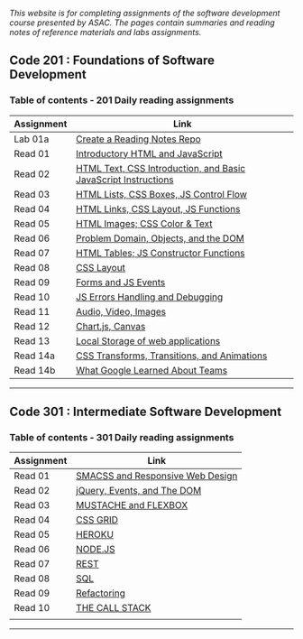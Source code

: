 


*This website is for completing assignments of the software development course presented by ASAC. The pages contain summaries and reading notes of reference materials and labs assignments.*

## Code 201 : Foundations of Software Development

### Table of contents - 201 Daily reading assignments

|           Assignment                  |                                         Link                                                |
|---------------------------------------|---------------------------------------------------------------------------------------------|
|         Lab 01a            | [Create a Reading Notes Repo](https://daliaabdelghani.github.io/reading-notes/)             |
|         Read 01             | [Introductory HTML and JavaScript](https://daliaabdelghani.github.io/reading-notes/class-01)|
|        Read 02             | [HTML Text, CSS Introduction, and Basic JavaScript Instructions](https://daliaabdelghani.github.io/reading-notes/class-02)|                                                 |
|        Read 03             | [HTML Lists, CSS Boxes, JS Control Flow](https://daliaabdelghani.github.io/reading-notes/read-03)                                                 |
|        Read 04  | [HTML Links, CSS Layout, JS Functions](https://daliaabdelghani.github.io/reading-notes/code201-read-04)                                                 |
|        Read 05                   | [HTML Images; CSS Color & Text](https://daliaabdelghani.github.io/reading-notes/code201-read-05)                                                 |
|        Read 06                   |[Problem Domain, Objects, and the DOM](https://daliaabdelghani.github.io/reading-notes/class6-read06)                                                |
|         Read 07                   |  [HTML Tables; JS Constructor Functions](https://daliaabdelghani.github.io/reading-notes/code201d16-read07)                                                 |
|         Read 08                   | [CSS Layout](https://daliaabdelghani.github.io/reading-notes/code201d16-read08)                                                |
|        Read 09                   |  [Forms and JS Events](https://daliaabdelghani.github.io/reading-notes/code201-read09)                                                 |
|        Read 10                  |  [JS Errors Handling and Debugging](https://daliaabdelghani.github.io/reading-notes/code201d16-read10)                                                 |
|        Read 11                  |  [Audio, Video, Images](https://daliaabdelghani.github.io/reading-notes/code201d16-read11)                                                  |
|        Read 12                  |  [Chart.js, Canvas](https://daliaabdelghani.github.io/reading-notes/code201d16-read12)                                                |
|        Read 13                  |  [Local Storage of web applications](https://daliaabdelghani.github.io/reading-notes/code201d16-read13)                                                |
|        Read 14a                  | [CSS Transforms, Transitions, and Animations](https://daliaabdelghani.github.io/reading-notes/code201d16-read14a)                                                  |
|        Read 14b                  |  [What Google Learned About Teams](https://daliaabdelghani.github.io/reading-notes/code201d16-read14b)                                                 |


----------------------------------------------------------------------------------------------------------------------------------------

## Code 301 : Intermediate Software Development

### Table of contents - 301 Daily reading assignments

|           Assignment       |                                         Link                                                      |
|----------------------------|---------------------------------------------------------------------------------------------------|
|        Read 01             | [SMACSS and Responsive Web Design](https://daliaabdelghani.github.io/reading-notes/code301read01) |
|        Read 02             | [jQuery, Events, and The DOM](https://daliaabdelghani.github.io/reading-notes/code301read02)      |
|        Read 03             | [MUSTACHE and FLEXBOX](https://daliaabdelghani.github.io/reading-notes/code301read03)             |
|        Read 04             | [CSS GRID](https://daliaabdelghani.github.io/reading-notes/code301read04)                         |
|        Read 05             | [HEROKU](https://daliaabdelghani.github.io/reading-notes/code301read05)                           |
|        Read 06             |  [NODE.JS](https://daliaabdelghani.github.io/reading-notes/code301read06)                         |
|        Read 07             | [REST](https://daliaabdelghani.github.io/reading-notes/code301read7)                              |
|        Read 08             | [SQL](https://daliaabdelghani.github.io/reading-notes/code301read08)                              |
|        Read 09             | [Refactoring](https://daliaabdelghani.github.io/reading-notes/code301read09)                      | 
|        Read 10             | [THE CALL STACK](https://daliaabdelghani.github.io/reading-notes/code301read10)                                                                                             | 
|                            |                                                                                                   |

-----------------------------------------------------------------------------------------------------------------------------------------



